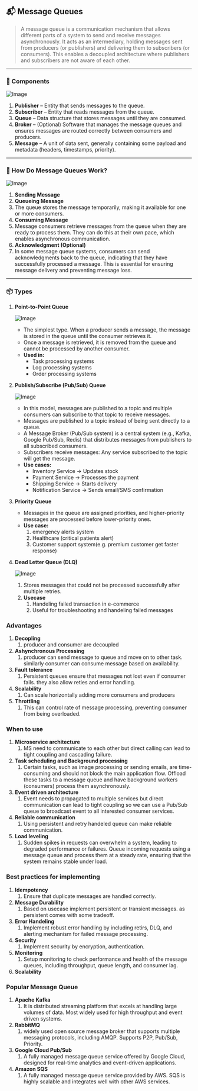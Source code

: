 ## 📬 Message Queues

> A message queue is a communication mechanism that allows different parts of a system to send and receive messages asynchronously. It acts as an intermediary, holding messages sent from producers (or publishers) and delivering them to subscribers (or consumers). This enables a decoupled architecture where publishers and subscribers are not aware of each other.

---

### 🧩 Components

![Image](/img/hld/message-queue-components.jpg)

1. **Publisher** – Entity that sends messages to the queue.
2. **Subscriber** – Entity that reads messages from the queue.
3. **Queue** – Data structure that stores messages until they are consumed.
4. **Broker** – (Optional) Software that manages the message queues and ensures messages are routed correctly between consumers and producers.
5. **Message** – A unit of data sent, generally containing some payload and metadata (headers, timestamps, priority).

---

### 🔄 How Do Message Queues Work?

![Image](/img/hld/message-queue-working.jpg)

1. **Sending Message**
2. **Queueing Message**
3. The queue stores the message temporarily, making it available for one or more consumers.
4. **Consuming Message**
5. Message consumers retrieve messages from the queue when they are ready to process them. They can do this at their own pace, which enables asynchronous communication.
6. **Acknowledgment (Optional)**
7. In some message queue systems, consumers can send acknowledgments back to the queue, indicating that they have successfully processed a message. This is essential for ensuring message delivery and preventing message loss.

---

### 📦 Types

1. **Point-to-Point Queue**

   ![Image](/img/hld/p2p.jpg)

   - The simplest type. When a producer sends a message, the message is stored in the queue until the consumer retrieves it.
   - Once a message is retrieved, it is removed from the queue and cannot be processed by another consumer.
   - **Used in:**
     - Task processing systems
     - Log processing systems
     - Order processing systems

2. **Publish/Subscribe (Pub/Sub) Queue**

   ![Image](/img/hld/pub-sub.jpg)

   - In this model, messages are published to a topic and multiple consumers can subscribe to that topic to receive messages.
   - Messages are published to a topic instead of being sent directly to a queue.
   - A Message Broker (Pub/Sub system) is a central system (e.g., Kafka, Google Pub/Sub, Redis) that distributes messages from publishers to all subscribed consumers.
   - Subscribers receive messages: Any service subscribed to the topic will get the message.
   - **Use cases:**
     - Inventory Service → Updates stock
     - Payment Service → Processes the payment
     - Shipping Service → Starts delivery
     - Notification Service → Sends email/SMS confirmation

3. **Priority Queue**

   - Messages in the queue are assigned priorities, and higher-priority messages are processed before lower-priority ones.
   - **Use case:**
     1. emergency alerts system
     2. Healthcare (critical patients alert)
     3. Customer support system(e.g. premium customer get faster response)

4. **Dead Letter Queue (DLQ)**

   ![Image](/img/hld/dlq.jpg)

   1. Stores messages that could not be processed successfully after multiple retries.
   2. **Usecase**
      1. Handeling failed transaction in e-commerce
      2. Useful for troubleshooting and handeling failed messages

### **Advantages**

1. **Decopling**
   1. producer and consumer are decoupled
2. **Ashynchronous Processing**
   1. producer can send message to queue and move on to other task. similarly consumer can consume message based on availability.
3. **Fault tolerance**
   1. Persistent queues ensure that messages not lost even if consumer fails. they also allow reties and error handling.
4. **Scalability**
   1. Can scale horizontally adding more consumers and producers
5. **Throttling**
   1. This can control rate of message processing, preventing consumer from being overloaded.

### **When to use**

1. **Microservice architecture**
   1. MS need to communicate to each other but direct calling can lead to tight coupling and cascading failure.
2. **Task scheduling and Background processing**
   1. Certain tasks, such as image processing or sending emails, are time-consuming and should not block the main application flow. Offload these tasks to a message queue and have background workers (consumers) process them asynchronously.
3. **Event driven architecture**
   1. Event needs to propagated to multiple services but direct communication can lead to tight coupling so we can use a Pub/Sub queue to broadcast event to all interested consumer services.
4. **Reliable communication**
   1. Using persistent and retry handeled queue can make reliable communication.
5. **Load leveling**
   1. Sudden spikes in requests can overwhelm a system, leading to degraded performance or failures. Queue incoming requests using a message queue and process them at a steady rate, ensuring that the system remains stable under load.

### **Best practices for implementing**

1. **Idempotency**
   1. Ensure that duplicate messages are handled correctly.
2. **Message Durability**
   1. Based on usecase implement persistent or transient messages. as persistent comes with some tradeoff.
3. **Error Handeling**
   1. Implement robust error handling by including retirs, DLQ, and alerting mechanism for failed message processing.
4. **Security**
   1. Implement security by encryption, authentication.
5. **Monitoring**
   1. Setup monitoring to check performance and health of the message queues, including throughput, queue length, and consumer lag.
6. **Scalability**

### **Popular Message Queue**

1. **Apache Kafka**
   1. It is distributed streaming platform that excels at handling large volumes of data. Most widely used for high throughput and event driven systems.
2. **RabbitMQ**
   1. widely used open source message broker that supports multiple messaging protocols, including AMQP. Supports P2P, Pub/Sub, Priority.
3. **Google Cloud Pub/Sub**
   1. A fully managed message queue service offered by Google Cloud, designed for real-time analytics and event-driven applications.
4. **Amazon SQS**
   1. A fully managed message queue service provided by AWS. SQS is highly scalable and integrates well with other AWS services.
